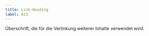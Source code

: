 ```yaml
---
title: Link-Heading
label: A13
---
```

Überschrift, die für die Verlinkung weiterer Inhalte verwendet wird.
